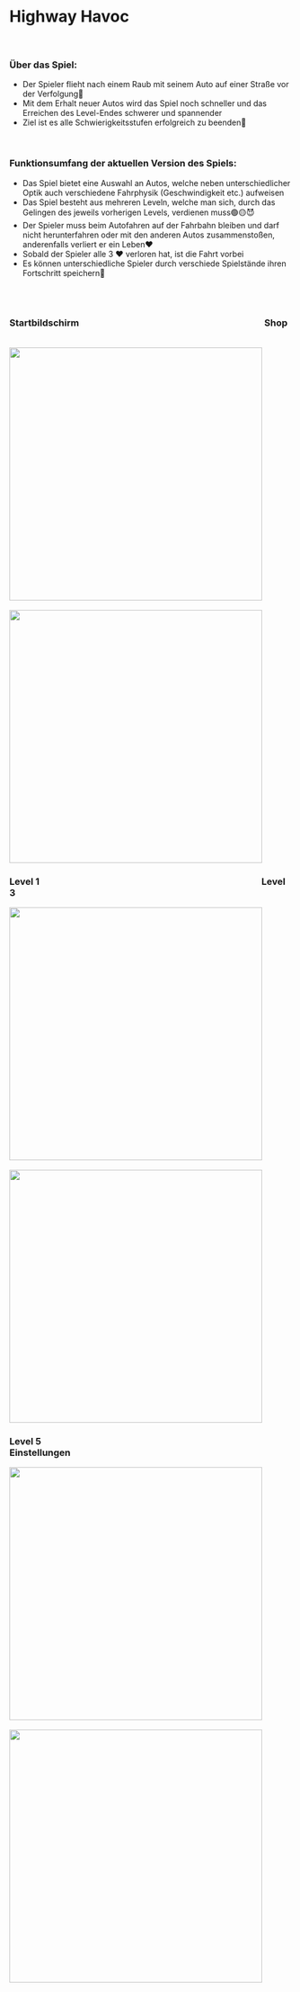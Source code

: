 # Highway Havoc
<br>

### Über das Spiel:
- Der Spieler flieht nach einem Raub mit seinem Auto auf einer Straße vor der Verfolgung🚗
- Mit dem Erhalt neuer Autos wird das Spiel noch schneller und das Erreichen des Level-Endes schwerer und spannender
- Ziel ist es alle Schwierigkeitsstufen erfolgreich zu beenden🏁
<br>

### Funktionsumfang der aktuellen Version des Spiels:
- Das Spiel bietet eine Auswahl an Autos, welche neben unterschiedlicher Optik auch verschiedene Fahrphysik (Geschwindigkeit etc.) aufweisen
- Das Spiel besteht aus mehreren Leveln, welche man sich, durch das Gelingen des jeweils vorherigen Levels, verdienen muss🟢🟡😈
- Der Spieler muss beim Autofahren auf der Fahrbahn bleiben und darf nicht herunterfahren oder mit den anderen Autos zusammenstoßen, anderenfalls verliert er ein Leben❤️
- Sobald der Spieler alle 3 ❤️ verloren hat, ist die Fahrt vorbei
- Es können unterschiedliche Spieler durch verschiede Spielstände ihren Fortschritt speichern💾

<br>
<br>

### **Startbildschirm** &emsp; &emsp; &emsp; &emsp; &emsp;&emsp;&emsp;&emsp;&emsp;&emsp;&emsp;&emsp;&emsp;&emsp;&emsp;&emsp;&emsp;&emsp;&emsp;**Shop**
<br>
<img src="https://github.com/ABI2025/ST2-Highway_Havoc/assets/133702525/9c8a90fd-fa23-4752-a2a1-48a39ec8ce78" width="450">
&emsp;&emsp;&emsp;&emsp;&emsp;
<img src="https://github.com/ABI2025/ST2-Highway_Havoc/assets/133702525/c1dc2f63-9883-4a25-bc8c-3c9d664cd141" width="450">

<br>

### **Level 1** &emsp; &emsp; &emsp; &emsp; &emsp;&emsp;&emsp;&emsp;&emsp;&emsp;&emsp;&emsp;&emsp;&emsp;&emsp;&emsp;&emsp;&emsp;&emsp;&emsp;&emsp;&emsp;&emsp;**Level 3**
<img src="https://github.com/ABI2025/ST2-Highway_Havoc/assets/133702525/131412aa-39a5-4b9e-9cf0-cf4c85486c45" width="450">
&emsp;&emsp;&emsp;&emsp;&emsp;
<img src="https://github.com/ABI2025/ST2-Highway_Havoc/assets/133702525/e01d1a88-5094-4a88-81ae-8ac7770a13ab" width="450">

### **Level 5** &emsp; &emsp; &emsp; &emsp; &emsp;&emsp;&emsp;&emsp;&emsp;&emsp;&emsp;&emsp;&emsp;&emsp;&emsp;&emsp;&emsp;&emsp;&emsp;&emsp;&emsp;&emsp;&emsp;**Einstellungen**
<img src="https://github.com/ABI2025/ST2-Highway_Havoc/assets/133702525/b972a6db-4444-48dc-84b1-aff6b66501af" width="450">
&emsp;&emsp;&emsp;&emsp;&emsp;
<img src="https://github.com/ABI2025/ST2-Highway_Havoc/assets/133702525/94bd5dea-8d64-46c0-9369-b2ee62e590a1" width="450">

